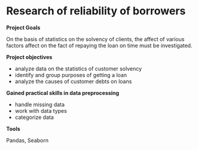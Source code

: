 # Research of reliability of borrowers

**Project Goals**

On the basis of statistics on the solvency of clients, the affect of various factors affect on the fact of repaying the loan on time must be investigated. 

**Project objectives**

-  analyze data on the statistics of customer solvency
-  identify and group purposes of getting a loan
-  analyze the causes of customer debts on loans

**Gained practical skills in data preprocessing**

- handle missing data
- work with data types
- categorize data

**Tools**

Pandas, Seaborn


